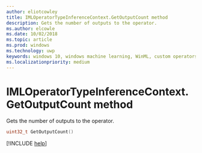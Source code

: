 ```yaml
---
author: eliotcowley
title: IMLOperatorTypeInferenceContext.GetOutputCount method
description: Gets the number of outputs to the operator.
ms.author: elcowle
ms.date: 10/02/2018
ms.topic: article
ms.prod: windows
ms.technology: uwp
keywords: windows 10, windows machine learning, WinML, custom operators, GetOutputCount
ms.localizationpriority: medium
---
```


# IMLOperatorTypeInferenceContext.GetOutputCount method

Gets the number of outputs to the operator.

```cpp
uint32_t GetOutputCount()
```

[!INCLUDE [help](../includes/get-help.md)]